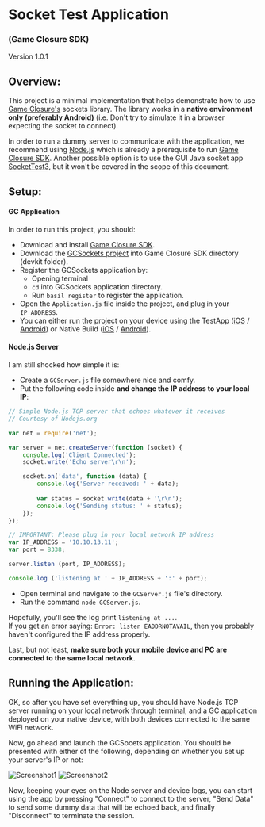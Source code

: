 # Socket Test Application
### (Game Closure SDK)
Version 1.0.1

## Overview:
This project is a minimal implementation that helps demonstrate how to use [Game Closure's](http://www.gameclosure.com/) sockets library. The library works in a **native environment only (preferably Android)** (i.e. Don't try to simulate it in a browser expecting the socket to connect).

In order to run a dummy server to communicate with the application, we recommend using [Node.js](http://nodejs.org/) which is already a prerequisite to run [Game Closure SDK](http://www.gameclosure.com/). Another possible option is to use the GUI Java socket app [SocketTest3](sockettest.sourceforge.net), but it won't be covered in the scope of this document.

## Setup:
#### GC Application
In order to run this project, you should:

+ Download and install [Game Closure SDK](http://www.gameclosure.com/).
+ Download the [GCSockets project](https://github.com/Mazyod/GCSockets) into Game Closure SDK directory (devkit folder).
+ Register the GCSockets application by:
	+ Opening terminal
	+ `cd` into GCSockets application directory.
	+ Run `basil register` to register the application.
+ Open the `Application.js` file inside the project, and plug in your `IP_ADDRESS`.
+ You can either run the project on your device using the TestApp ([iOS](http://docs.gameclosure.com/native/ios-test-app.html) / [Android](http://docs.gameclosure.com/native/android-test-app.html)) or Native Build ([iOS](http://docs.gameclosure.com/native/ios-build.html) / [Android](http://docs.gameclosure.com/native/android-build.html)).

#### Node.js Server

I am still shocked how simple it is:

+ Create a `GCServer.js` file somewhere nice and comfy.
+ Put the following code inside **and change the IP address to your local IP**:

```js
// Simple Node.js TCP server that echoes whatever it receives
// Courtesy of Nodejs.org

var net = require('net');

var server = net.createServer(function (socket) {
    console.log('Client Connected');
    socket.write('Echo server\r\n');

    socket.on('data', function (data) {
        console.log('Server received: ' + data);	
    
        var status = socket.write(data + '\r\n');
        console.log('Sending status: ' + status);
    });
});

// IMPORTANT: Please plug in your local network IP address
var IP_ADDRESS = '10.10.13.11';
var port = 8338;

server.listen (port, IP_ADDRESS);

console.log ('listening at ' + IP_ADDRESS + ':' + port);

```

+ Open terminal and navigate to the `GCServer.js` file's directory.
+ Run the command `node GCServer.js`.

Hopefully, you'll see the log print `listening at ...`.<br /> 
If you get an error saying: `Error: listen EADDRNOTAVAIL`, then you probably haven't configured the IP address properly.

Last, but not least, **make sure both your mobile device and PC are connected to the same local network**.

## Running the Application:

OK, so after you have set everything up, you should have Node.js TCP server running on your local network through terminal, and a GC application deployed on your native device, with both devices connected to the same WiFi network.

Now, go ahead and launch the GCSocets application. You should be presented with either of the following, depending on whether you set up your server's IP or not:

![Screenshot1](http://i1129.photobucket.com/albums/m509/mazyod/download2.png)
![Screenshot2](http://i1129.photobucket.com/albums/m509/mazyod/download3.png)

Now, keeping your eyes on the Node server and device logs, you can start using the app by pressing "Connect" to connect to the server, "Send Data" to send some dummy data that will be echoed back, and finally "Disconnect" to terminate the session.

[img1]: http://i1129.photobucket.com/albums/m509/mazyod/download.png

